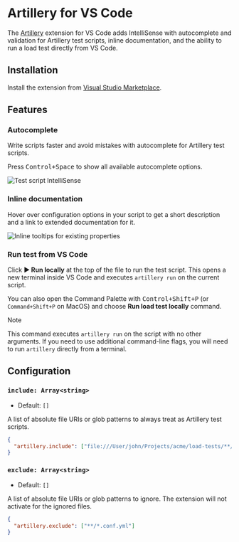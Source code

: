 # Artillery for VS Code

The [Artillery](https://www.artillery.io/) extension for VS Code adds IntelliSense with autocomplete and validation for Artillery test scripts, inline documentation, and the ability to run a load test directly from VS Code.

## Installation

Install the extension from [Visual Studio Marketplace](https://marketplace.visualstudio.com/items?itemName=Artilleryio.vscode-artillery).

## Features

### Autocomplete

Write scripts faster and avoid mistakes with autocomplete for Artillery test scripts.

Press <kbd>Control+Space</kbd> to show all available autocomplete options.

![Test script IntelliSense](https://www.artillery.io/images/vscode-intellisense-suggestions.png)

### Inline documentation

Hover over configuration options in your script to get a short description and a link to extended documentation for it.

![Inline tooltips for existing properties](https://www.artillery.io/images/vscode-intellisense-tooltips.png)

### Run test from VS Code

Click **▶ Run locally** at the top of the file to run the test script. This opens a new terminal inside VS Code and executes `artillery run` on the current script.

You can also open the Command Palette with <kbd>Control+Shift+P</kbd> (or `Command+Shift+P` on MacOS) and choose **Run load test locally** command.

> [!NOTE]
> This command executes `artillery run` on the script with no other arguments. If you need to use additional command-line flags, you will need to run `artillery` directly from a terminal.

## Configuration

### `include: Array<string>`

- Default: `[]`

A list of absolute file URIs or glob patterns to always treat as Artillery test scripts.

```json
{
  "artillery.include": ["file:///User/john/Projects/acme/load-tests/**/*.yml"]
}
```

### `exclude: Array<string>`

- Default: `[]`

A list of absolute file URIs or glob patterns to ignore. The extension will not activate for the ignored files.

```json
{
  "artillery.exclude": ["**/*.conf.yml"]
}
```
